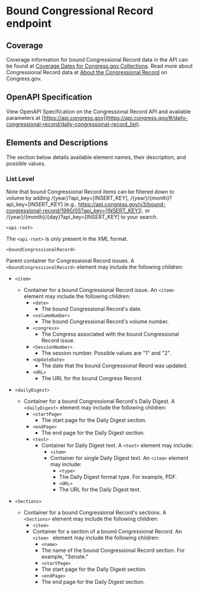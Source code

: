 # Bound Congressional Record endpoint

## Coverage

Coverage information for bound Congressional Record data in the API can be found at [Coverage Dates for Congress.gov Collections](https://www.congress.gov/help/coverage-dates).  Read more about Congressional Record data at [About the Congressional Record](https://www.congress.gov/help/congressional-record) on Congress.gov.

## OpenAPI Specification

View OpenAPI Specification on the Congressional Record API and available parameters at [https://api.congress.gov](https://api.congress.gov/#/daily-congressional-record/daily-congressional-record_list).

## Elements and Descriptions

The section below details available element names, their description, and possible values.

### List Level

Note that bound Congressional Record items can be filtered down to volume by adding /{year}?api_key=[INSERT_KEY], /{year}/{month}?api_key=[INSERT_KEY] (e.g., <https://api.congress.gov/v3/bound-congressional-record/1990/05?api_key=[INSERT_KEY]>), or /{year}/{month}/{day}?api_key=[INSERT_KEY] to your search. 

`<api-root>`

The `<api-root>` is only present in the XML format.

`<boundCongressionalRecord>`

Parent container for Congressional Record issues. A `<boundCongressionalRecord>` element may include the following children:

- `<item>`
  - Container for a bound Congressional Record issue. An `<item>` element may include the following children:
    - `<date>`
      - The bound Congressional Record's date.
    - `<volumeNumber>`
      - The bound Congressional Record's volume number. 
    - `<congress>`
      - The Congress associated with the bound Congressional Record issue.
    - `<SessionNumber>`
      - The session number. Possible values are "1" and "2". 
    - `<UpdateDate>` 
       - The date that the bound Congressional Reord was updated.
    - `<URL>`
      - The URL for the bound Congress Record.

- `<dailyDigest>`
  - Container for a bound Congressional Record's Daily Digest. A `<dailyDigest>` element may include the following children:
    - `<startPage>`
      - The start page for the Daily Digest section.
    - `<endPage>`
      - The end page for the Daily Digest section.
    - `<text>`
      - Container for Daily Digest text. A `<text>` element may include:
        - `<item>`
        - Container for single Daily Digest text. An `<item>` element may include:
           - `<type>`
           - The Daily Digest format type. For example, PDF.
           - `<URL>`
           - The URL for the Daily Digest text.
             
- `<Sections>`
  - Container for a bound Congressional Record's sections. A `<Sections>` element may include the following children:
    - `<item>`
    - Container for a section of a bound Congressional Record. An `<item> ` element may include the following children:
       - `<name> `
       - The name of the bound Congressional Record section. For example, "Senate." 
       - `<startPage>`
       - The start page for the Daily Digest section.
       - `<endPage>`
       - The end page for the Daily Digest section.
       
      


